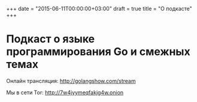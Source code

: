 +++
date = "2015-06-11T00:00:00+03:00"
draft = true
title = "О подкасте"
+++

# Подкаст о языке программирования Go и смежных темах

Онлайн трансляция: http://golangshow.com/stream

Мы в сети Tor: http://7w4jyymeqfakjg4w.onion
